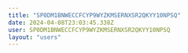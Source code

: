```yaml
---
title: "SP0DM1BNWECCFCYP9WYZKMSERNXSR2QKYY10NPSQ"
date: 2024-04-08T23:03:45.338Z
user: SP0DM1BNWECCFCYP9WYZKMSERNXSR2QKYY10NPSQ
layout: "users"
---
```

    